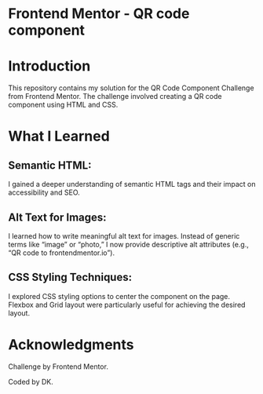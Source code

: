 # Frontend Mentor - QR code component

# Introduction
This repository contains my solution for the QR Code Component Challenge from Frontend Mentor. The challenge involved creating a QR code component using HTML and CSS.

# What I Learned
## Semantic HTML:

I gained a deeper understanding of semantic HTML tags and their impact on accessibility and SEO.

## Alt Text for Images:

I learned how to write meaningful alt text for images.
Instead of generic terms like “image” or “photo,” I now provide descriptive alt attributes (e.g., “QR code to frontendmentor.io”).

## CSS Styling Techniques:

I explored CSS styling options to center the component on the page.
Flexbox and Grid layout were particularly useful for achieving the desired layout.

# Acknowledgments
Challenge by Frontend Mentor.

Coded by DK.
